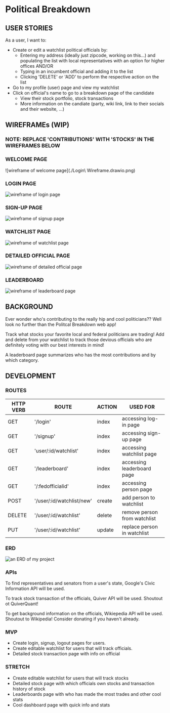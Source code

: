 # Political Breakdown

## USER STORIES

As a user, I want to:

- Create or edit a watchlist political officials by:
  - Entering my address (ideally just zipcode, working on this...) and populating the list with local representatives with an option for higher offices AND/OR
  - Typing in an incumbent official and adding it to the list
  - Clicking 'DELETE' or 'ADD' to perform the respective action on the list
- Go to my profile (user) page and view my watchlist
- Click on official's name to go to a breakdown page of the candidate
  - View their stock portfolio, stock transactions
  - More information on the candiate (party, wiki link, link to their socials and their website, ...) 

## WIREFRAMEs (WIP)

### NOTE: REPLACE 'CONTRIBUTIONS' WITH 'STOCKS' IN THE WIREFRAMES BELOW

### WELCOME PAGE
![wireframe of welcome page](./Login\ Wireframe.drawio.png)

### LOGIN PAGE
![wireframe of login page](./Login2_Wireframe.drawio.png)

### SIGN-UP PAGE
![wireframe of signup page](./Sign-up_Wireframe.drawio.png)

### WATCHLIST PAGE
![wireframe of watchlist page](./Watchlist_Wireframe.drawio.png)

### DETAILED OFFICIAL PAGE
![wireframe of detailed official page](./Detailed_Official_Wireframe.drawio.png)

### LEADERBOARD
![wireframe of leaderboard page](./Leaderboard_Wireframe.drawio.png)

## BACKGROUND

Ever wonder who's contributing to the really hip and cool politicians?? Well look no further than the Politcal Breakdown web app!

Track what stocks your favorite local and federal politicians are trading! Add and delete from your watchlist to track those devious officials who are definitely voting with our best interests in mind!

A leaderboard page summarizes who has the most contributions and by which category.

## DEVELOPMENT

### ROUTES

|HTTP VERB|ROUTE                    |ACTION|USED FOR                     |
|---------|-------------------------|------|---------------------------- |
|GET      |'/login'                 |index |accessing log-in page        |
|GET      |'/signup'                |index |accessing sign-up page       | 
|GET      |'user/:id/watchlist'     |index |accessing watchlist page     |
|GET      |'/leaderboard'           |index |accessing leaderboard page   |
|GET      |'/:fedofficialid'        |index |accessing person page        |
|POST     |'/user/:id/watchlist/new'|create|add person to watchlist      |
|DELETE   |'/user/:id/watchlist'    |delete|remove person from watchlist |
|PUT      |'/user/:id/watchlist'    |update|replace person in watchlist  |

### ERD

![an ERD of my project](./ERD.drawio.png)

### APIs

To find representatives and senators from a user's state, Google's Civic Information API will be used.

To track stock transaction of the officials, Quiver API will be used. Shoutout ot QuiverQuant!

To get background information on the officials, Wikiepedia API will be used. Shoutout to Wikipedia! Consider donating if you haven't already.

### MVP

- Create login, signup, logout pages for users.
- Create editable watchlist for users that will track officials.
- Detailed stock transaction page with info on official

### STRETCH

- Create editable watchlist for users that will track stocks
- Detailed stock page with which officials own stocks and transaction history of stock
- Leaderboards page with who has made the most trades and other cool stats
- Cool dashboard page with quick info and stats

